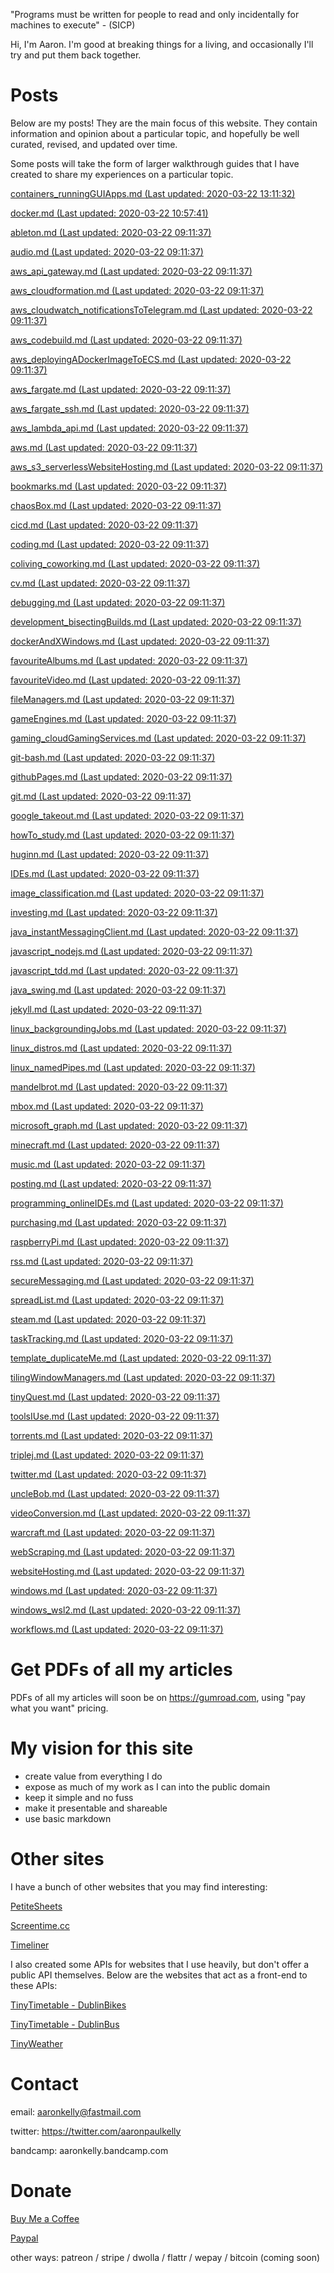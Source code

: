 "Programs must be written for people to read and only incidentally for machines
to execute" - (SICP)

Hi, I'm Aaron. I'm good at breaking things for a living, and occasionally I'll
try and put them back together.

# Posts
Below are my posts! They are the main focus of this website. They contain
information and opinion about a particular topic, and hopefully be well curated,
revised, and updated over time.

Some posts will take the form of larger walkthrough guides that I have
created to share my experiences on a particular topic.

[containers_runningGUIApps.md (Last updated: 2020-03-22 13:11:32)](posts/containers_runningGUIApps.md)

[docker.md (Last updated: 2020-03-22 10:57:41)](posts/docker.md)

[ableton.md (Last updated: 2020-03-22 09:11:37)](posts/ableton.md)

[audio.md (Last updated: 2020-03-22 09:11:37)](posts/audio.md)

[aws_api_gateway.md (Last updated: 2020-03-22 09:11:37)](posts/aws_api_gateway.md)

[aws_cloudformation.md (Last updated: 2020-03-22 09:11:37)](posts/aws_cloudformation.md)

[aws_cloudwatch_notificationsToTelegram.md (Last updated: 2020-03-22 09:11:37)](posts/aws_cloudwatch_notificationsToTelegram.md)

[aws_codebuild.md (Last updated: 2020-03-22 09:11:37)](posts/aws_codebuild.md)

[aws_deployingADockerImageToECS.md (Last updated: 2020-03-22 09:11:37)](posts/aws_deployingADockerImageToECS.md)

[aws_fargate.md (Last updated: 2020-03-22 09:11:37)](posts/aws_fargate.md)

[aws_fargate_ssh.md (Last updated: 2020-03-22 09:11:37)](posts/aws_fargate_ssh.md)

[aws_lambda_api.md (Last updated: 2020-03-22 09:11:37)](posts/aws_lambda_api.md)

[aws.md (Last updated: 2020-03-22 09:11:37)](posts/aws.md)

[aws_s3_serverlessWebsiteHosting.md (Last updated: 2020-03-22 09:11:37)](posts/aws_s3_serverlessWebsiteHosting.md)

[bookmarks.md (Last updated: 2020-03-22 09:11:37)](posts/bookmarks.md)

[chaosBox.md (Last updated: 2020-03-22 09:11:37)](posts/chaosBox.md)

[cicd.md (Last updated: 2020-03-22 09:11:37)](posts/cicd.md)

[coding.md (Last updated: 2020-03-22 09:11:37)](posts/coding.md)

[coliving_coworking.md (Last updated: 2020-03-22 09:11:37)](posts/coliving_coworking.md)

[cv.md (Last updated: 2020-03-22 09:11:37)](posts/cv.md)

[debugging.md (Last updated: 2020-03-22 09:11:37)](posts/debugging.md)

[development_bisectingBuilds.md (Last updated: 2020-03-22 09:11:37)](posts/development_bisectingBuilds.md)

[dockerAndXWindows.md (Last updated: 2020-03-22 09:11:37)](posts/dockerAndXWindows.md)

[favouriteAlbums.md (Last updated: 2020-03-22 09:11:37)](posts/favouriteAlbums.md)

[favouriteVideo.md (Last updated: 2020-03-22 09:11:37)](posts/favouriteVideo.md)

[fileManagers.md (Last updated: 2020-03-22 09:11:37)](posts/fileManagers.md)

[gameEngines.md (Last updated: 2020-03-22 09:11:37)](posts/gameEngines.md)

[gaming_cloudGamingServices.md (Last updated: 2020-03-22 09:11:37)](posts/gaming_cloudGamingServices.md)

[git-bash.md (Last updated: 2020-03-22 09:11:37)](posts/git-bash.md)

[githubPages.md (Last updated: 2020-03-22 09:11:37)](posts/githubPages.md)

[git.md (Last updated: 2020-03-22 09:11:37)](posts/git.md)

[google_takeout.md (Last updated: 2020-03-22 09:11:37)](posts/google_takeout.md)

[howTo_study.md (Last updated: 2020-03-22 09:11:37)](posts/howTo_study.md)

[huginn.md (Last updated: 2020-03-22 09:11:37)](posts/huginn.md)

[IDEs.md (Last updated: 2020-03-22 09:11:37)](posts/IDEs.md)

[image_classification.md (Last updated: 2020-03-22 09:11:37)](posts/image_classification.md)

[investing.md (Last updated: 2020-03-22 09:11:37)](posts/investing.md)

[java_instantMessagingClient.md (Last updated: 2020-03-22 09:11:37)](posts/java_instantMessagingClient.md)

[javascript_nodejs.md (Last updated: 2020-03-22 09:11:37)](posts/javascript_nodejs.md)

[javascript_tdd.md (Last updated: 2020-03-22 09:11:37)](posts/javascript_tdd.md)

[java_swing.md (Last updated: 2020-03-22 09:11:37)](posts/java_swing.md)

[jekyll.md (Last updated: 2020-03-22 09:11:37)](posts/jekyll.md)

[linux_backgroundingJobs.md (Last updated: 2020-03-22 09:11:37)](posts/linux_backgroundingJobs.md)

[linux_distros.md (Last updated: 2020-03-22 09:11:37)](posts/linux_distros.md)

[linux_namedPipes.md (Last updated: 2020-03-22 09:11:37)](posts/linux_namedPipes.md)

[mandelbrot.md (Last updated: 2020-03-22 09:11:37)](posts/mandelbrot.md)

[mbox.md (Last updated: 2020-03-22 09:11:37)](posts/mbox.md)

[microsoft_graph.md (Last updated: 2020-03-22 09:11:37)](posts/microsoft_graph.md)

[minecraft.md (Last updated: 2020-03-22 09:11:37)](posts/minecraft.md)

[music.md (Last updated: 2020-03-22 09:11:37)](posts/music.md)

[posting.md (Last updated: 2020-03-22 09:11:37)](posts/posting.md)

[programming_onlineIDEs.md (Last updated: 2020-03-22 09:11:37)](posts/programming_onlineIDEs.md)

[purchasing.md (Last updated: 2020-03-22 09:11:37)](posts/purchasing.md)

[raspberryPi.md (Last updated: 2020-03-22 09:11:37)](posts/raspberryPi.md)

[rss.md (Last updated: 2020-03-22 09:11:37)](posts/rss.md)

[secureMessaging.md (Last updated: 2020-03-22 09:11:37)](posts/secureMessaging.md)

[spreadList.md (Last updated: 2020-03-22 09:11:37)](posts/spreadList.md)

[steam.md (Last updated: 2020-03-22 09:11:37)](posts/steam.md)

[taskTracking.md (Last updated: 2020-03-22 09:11:37)](posts/taskTracking.md)

[template_duplicateMe.md (Last updated: 2020-03-22 09:11:37)](posts/template_duplicateMe.md)

[tilingWindowManagers.md (Last updated: 2020-03-22 09:11:37)](posts/tilingWindowManagers.md)

[tinyQuest.md (Last updated: 2020-03-22 09:11:37)](posts/tinyQuest.md)

[toolsIUse.md (Last updated: 2020-03-22 09:11:37)](posts/toolsIUse.md)

[torrents.md (Last updated: 2020-03-22 09:11:37)](posts/torrents.md)

[triplej.md (Last updated: 2020-03-22 09:11:37)](posts/triplej.md)

[twitter.md (Last updated: 2020-03-22 09:11:37)](posts/twitter.md)

[uncleBob.md (Last updated: 2020-03-22 09:11:37)](posts/uncleBob.md)

[videoConversion.md (Last updated: 2020-03-22 09:11:37)](posts/videoConversion.md)

[warcraft.md (Last updated: 2020-03-22 09:11:37)](posts/warcraft.md)

[webScraping.md (Last updated: 2020-03-22 09:11:37)](posts/webScraping.md)

[websiteHosting.md (Last updated: 2020-03-22 09:11:37)](posts/websiteHosting.md)

[windows.md (Last updated: 2020-03-22 09:11:37)](posts/windows.md)

[windows_wsl2.md (Last updated: 2020-03-22 09:11:37)](posts/windows_wsl2.md)

[workflows.md (Last updated: 2020-03-22 09:11:37)](posts/workflows.md)


# Get PDFs of all my articles
PDFs of all my articles will soon be on https://gumroad.com, using
"pay what you want" pricing.

# My vision for this site

- create value from everything I do
- expose as much of my work as I can into the public domain
- keep it simple and no fuss 
- make it presentable and shareable
- use basic markdown

# Other sites

I have a bunch of other websites that you may find interesting:

[PetiteSheets](http://app-bucket-petitesheets.s3-website-eu-west-1.amazonaws.com/)

[Screentime.cc](http://screentime.cc.s3-website-eu-west-1.amazonaws.com/)

[Timeliner](http://app-timeliner.s3-website-eu-west-1.amazonaws.com/)

I also created some APIs for websites that I use heavily, but don't offer a
public API themselves. Below are the websites that act as a front-end to these
APIs:

[TinyTimetable - DublinBikes](http://app-bucket-dublin-bike-tinytimetable.s3-website-eu-west-1.amazonaws.com/)

[TinyTimetable - DublinBus](http://app-bucket-dublin-bus-tinytimetable.s3-website-eu-west-1.amazonaws.com/)

[TinyWeather](http://app-bucket-weather-dublin-tinyweather.s3-website-eu-west-1.amazonaws.com/)

# Contact

email: aaronkelly@fastmail.com

twitter: https://twitter.com/aaronpaulkelly

bandcamp: aaronkelly.bandcamp.com

# Donate

[Buy Me a Coffee](https://www.buymeacoffee.com/aaronkelly)

[Paypal](https://www.paypal.com/cgi-bin/webscr?cmd=_donations&business=DTJST2MAMPYQ8&currency_code=EUR&source=url)

other ways: patreon / stripe / dwolla / flattr / wepay / bitcoin (coming soon)
